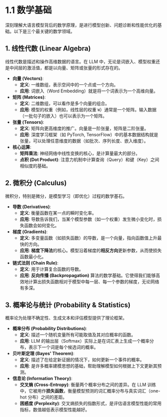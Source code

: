 # 1.1 数学基础

深刻理解大语言模型背后的数学原理，是进行模型创新、问题诊断和性能优化的基础。以下是三个最关键的数学领域。

## 1. 线性代数 (Linear Algebra)

线性代数是描述和操作高维数据的语言。在 LLM 中，无论是词嵌入、模型权重还是中间层的激活值，都是以向量、矩阵或张量的形式存在的。

*   **向量 (Vectors)**: 
    *   **定义**: 一维数组，表示空间中的一个点或一个方向。
    *   **应用**: 词嵌入（Word Embedding）就是将一个词表示为一个高维向量。
*   **矩阵 (Matrices)**: 
    *   **定义**: 二维数组，可以看作是多个向量的组合。
    *   **应用**: 模型的权重（例如，线性层的权重 `W`）通常是一个矩阵。输入数据（一批句子的嵌入）也可以表示为一个矩阵。
*   **张量 (Tensors)**: 
    *   **定义**: 矩阵向更高维度的推广。向量是一阶张量，矩阵是二阶张量。
    *   **应用**: 深度学习框架（如 PyTorch, TensorFlow）中的基本数据结构就是张量，可以处理任意维度的数据（如批次、序列长度、嵌入维度）。
*   **核心运算**:
    *   **矩阵乘法**: 神经网络中线性变换的核心，是计算量最大的部分。
    *   **点积 (Dot Product)**: 注意力机制中计算查询（Query）和键（Key）之间相似度的基础。

## 2. 微积分 (Calculus)

微积分，特别是微分，是模型学习（即优化）过程的数学基石。

*   **导数 (Derivatives)**: 
    *   **定义**: 衡量函数在某一点的瞬时变化率。
    *   **应用**: 导数告诉我们，当某个模型参数（如一个权重）发生微小变化时，损失函数会如何变化。
*   **梯度 (Gradients)**: 
    *   **定义**: 多变量函数（如损失函数）的导数，是一个向量，指向函数值上升最快的方向。
    *   **应用**: **梯度下降法**的核心。模型沿着梯度的**相反方向**更新参数，从而使损失函数最小化。
*   **链式法则 (Chain Rule)**: 
    *   **定义**: 用于计算复合函数的导数。
    *   **应用**: **反向传播 (Backpropagation)** 算法的数学基础。它使得我们能够高效地计算出损失函数相对于模型中每一层、每一个参数的梯度，无论网络有多深。

## 3. 概率论与统计 (Probability & Statistics)

概率论为处理不确定性、生成文本和评估模型提供了理论框架。

*   **概率分布 (Probability Distributions)**: 
    *   **定义**: 描述一个随机变量所有可能取值及其对应概率的函数。
    *   **应用**: LLM 的输出层（Softmax）实际上是在词汇表上生成一个概率分布，表示下一个词是每个候选词的概率。
*   **贝叶斯定理 (Bayes' Theorem)**: 
    *   **定义**: 描述了在给定新证据的情况下，如何更新一个事件的概率。
    *   **应用**: 是许多概率建模思想的基础，帮助理解模型如何根据上下文更新其预测。
*   **信息论 (Information Theory)**:
    *   **交叉熵 (Cross-Entropy)**: 衡量两个概率分布之间的差异。在 LLM 训练中，它被用作**损失函数**，衡量模型预测的词汇概率分布与真实词汇（one-hot 分布）之间的差距。
    *   **困惑度 (Perplexity)**: 交叉熵损失的指数形式，是评估语言模型性能的常用指标，数值越低表示模型性能越好。
